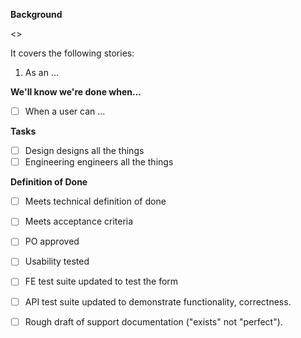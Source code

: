 **Background**

<<background>>

It covers the following stories:

1. As an ...

**We'll know we're done when...**
- [ ] When a user can ...
  
**Tasks**
- [ ] Design designs all the things
- [ ] Engineering engineers all the things

**Definition of Done**

- [ ] Meets technical definition of done
- [ ] Meets acceptance criteria
- [ ] PO approved
- [ ] Usability tested
- [ ] FE test suite updated to test the form
- [ ] API test suite updated to demonstrate functionality, correctness.
- [ ] Rough draft of support documentation ("exists" not "perfect").


